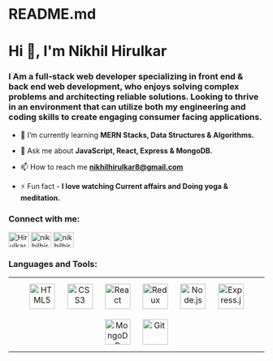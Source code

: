 # README.md
<h1 align="left">Hi 👋, I'm Nikhil Hirulkar</h1>
<h3 align="left">I Am a full-stack web developer specializing in front end & back end web development, who enjoys solving complex problems and architecting reliable solutions. Looking to thrive in an environment that can utilize both my engineering and coding skills to create engaging consumer facing applications.</h3>




- 🌱 I’m currently learning **MERN Stacks, Data Structures & Algorithms.**

<!-- - 👨‍💻 My Portfolio [Rohit.netlify.com](https://rohithirulkarpf.netlify.app) -->

- 💬 Ask me about **JavaScript, React, Express & MongoDB.**

- 📫 How to reach me **nikhilhirulkar8@gmail.com**

- ⚡ Fun fact - **I love watching Current affairs and Doing yoga & meditation.**

<h3 align="left">Connect with me:</h3>
<p align="left">
<a href="https://twitter.com/HirulkarR" target="blank"><img align="center" src="https://raw.githubusercontent.com/rahuldkjain/github-profile-readme-generator/master/src/images/icons/Social/twitter.svg" alt="HirulkarR" height="30" width="40" /></a>
<a href="https://www.linkedin.com/in/nikhil-hirulkar-882a70127/" target="blank"><img align="center" src="https://raw.githubusercontent.com/rahuldkjain/github-profile-readme-generator/master/src/images/icons/Social/linked-in-alt.svg" alt="nikhilhirulkar" height="30" width="40" /></a>
<a href="nikhilhirulkar8@gmail.com" target="blank"><img align="center" src="https://upload.wikimedia.org/wikipedia/commons/7/7e/Gmail_icon_%282020%29.svg" alt="nikhilhirulkar" height="30" width="40" /></a>


<h3 align="left">Languages and Tools:</h3>
<table><tr><td valign="top">
<div align="center">  
<img style="margin: 10px" src="https://profilinator.rishav.dev/skills-assets/html5-original-wordmark.svg" alt="HTML5" height="50" />  
<img style="margin: 10px" src="https://profilinator.rishav.dev/skills-assets/css3-original-wordmark.svg" alt="CSS3" height="50" />
<!-- <img style="margin: 10px" src="https://profilinator.rishav.dev/skills-assets/bootstrap-plain.svg" alt="Bootstrap" height="50" />   -->
<img style="margin: 10px" src="https://profilinator.rishav.dev/skills-assets/react-original-wordmark.svg" alt="React" height="50" />  
<!-- <img style="margin: 10px" src="https://profilinator.rishav.dev/skills-assets/redux-original.svg" alt="Redux" height="50" />  -->
 <img style="margin: 10px" src="https://profilinator.rishav.dev/skills-assets/javascript-original.svg" alt="Redux" height="50" /> 
<!-- <img style="margin: 10px" src="https://profilinator.rishav.dev/skills-assets/python-original.svg" alt="Python" height="50" />   -->
<img style="margin: 10px" src="https://profilinator.rishav.dev/skills-assets/nodejs-original-wordmark.svg" alt="Node.js" height="50" />  
<img style="margin: 10px" src="https://profilinator.rishav.dev/skills-assets/express-original-wordmark.svg" alt="Express.js" height="50" />  
<!-- <img style="margin: 10px" src="https://profilinator.rishav.dev/skills-assets/django-original.svg" alt="Django" height="50" />   -->
<img style="margin: 10px" src="https://profilinator.rishav.dev/skills-assets/mongodb-original-wordmark.svg" alt="MongoDB" height="50" />  
<!-- <img style="margin: 10px" src="https://profilinator.rishav.dev/skills-assets/mysql-original-wordmark.svg" alt="MySQL" height="50" />   -->
<img style="margin: 10px" src="https://profilinator.rishav.dev/skills-assets/git-scm-icon.svg" alt="Git" height="50" />  
<!-- <img style="margin: 10px" src="https://profilinator.rishav.dev/skills-assets/redis-original-wordmark.svg" alt="Redis" height="50" />   -->
</div>
<!-- </td></tr></table> 
<p>&nbsp;<img align="center" src="https://github-readme-stats.vercel.app/api?username=Rohit8483&show_icons=true&locale=en" alt="Rohit8483" /></p>

<p><img align="left" src="https://github-readme-stats.vercel.app/api/top-langs?username=pankajganjale&show_icons=true&locale=en&layout=compact" alt="nikhilhirulkar" /></p> -->


